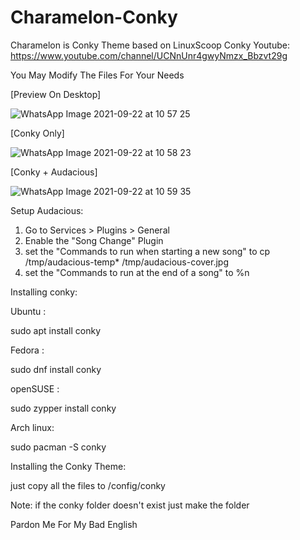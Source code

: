 # Charamelon-Conky
Charamelon is Conky Theme based on LinuxScoop Conky
Youtube: https://www.youtube.com/channel/UCNnUnr4gwyNmzx_Bbzvt29g

You May Modify The Files For Your Needs

[Preview On Desktop]

![WhatsApp Image 2021-09-22 at 10 57 25](https://user-images.githubusercontent.com/83739103/134283553-c13762bf-0457-466d-b2cf-5791860d63bd.jpeg)

[Conky Only]

![WhatsApp Image 2021-09-22 at 10 58 23](https://user-images.githubusercontent.com/83739103/134283777-c3dc4164-50b3-40ba-bcd8-8b9265107800.jpeg)

[Conky + Audacious]

![WhatsApp Image 2021-09-22 at 10 59 35](https://user-images.githubusercontent.com/83739103/134283812-3e1a967e-a81f-4cc5-be3f-9e1e1dfb68b8.jpeg)

Setup Audacious:

1. Go to Services > Plugins > General
2. Enable the "Song Change" Plugin
3. set the "Commands to run when starting a new song" to cp /tmp/audacious-temp* /tmp/audacious-cover.jpg
4. set the "Commands to run at the end of a song" to %n

Installing conky:

Ubuntu : 

sudo apt install conky

Fedora :

sudo dnf install conky

openSUSE :

sudo zypper install conky

Arch linux:

sudo pacman -S conky

Installing the Conky Theme:

just copy all the files to /config/conky

Note: if the conky folder doesn't exist just make the folder 

Pardon Me For My Bad English
